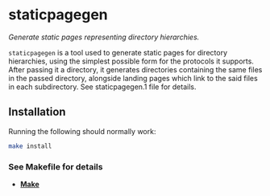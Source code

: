 # staticpagegen

*Generate static pages representing directory hierarchies.*

`staticpagegen` is a tool used to generate static pages for directory hierarchies, using the simplest possible form for the protocols it supports. After passing it a directory, it generates directories containing the same files in the passed directory, alongside landing pages which link to the said files in each subdirectory. See staticpagegen.1 file for details.

## Installation

Running the following should normally work:

```sh
make install
```

### See Makefile for details

- **[Make](./Makefile)**
